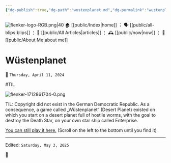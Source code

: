 ```yaml
---
{"dg-publish":true,"dg-path":"wustenplanet.md","dg-permalink":"wustenplanet/","permalink":"/wustenplanet/","title":"Wüstenplanet","created":"2024-04-11T18:59:20","updated":"2025-05-03T16:43:19"}
---
```



<div class="transclusion internal-embed is-loaded"><div class="markdown-embed">




![flenker-logo-RGB.png|40](/img/user/attachments/flenker-logo-RGB.png)
🏠 [[public/Index\|home]]  ⋮ 🗣️ [[public/all-blips\|blips]] ⋮  📝 [[public/All Articles\|articles]]  ⋮ 🕰️ [[public/now\|now]] ⋮ 🪪 [[public/About Me\|about me]]


</div></div>


# Wüstenplanet
<p><span>📆 <code>Thursday, April 11, 2024</code></span></p>
#TIL

![flenker-1712861704-0.png](/img/user/attachments/flenker-1712861704-0.png)

TIL:  Copyright did not exist in the German Democratic Republic. As a consequence, a game called „Wüstenplanet“ (Desert Planet) existed on which you start on a desert planet full of hostile worms, with the goal to destroy the Death Star, on your own star ship called Enterprise.

[You can still play it here.](https://lanale.de/kc85_emu/KC85_Emu.html) (Scroll on the left to the bottom until you find it)

- - -
<p><span>Edited: <code>Saturday, May 3, 2025</code></span></p>
👾
